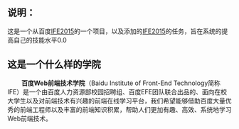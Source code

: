 ## 说明：
这是一个从百度[IFE2015](https://github.com/baidu-ife/ife)的一个项目，以及添加的[IFE2015](http://ife.baidu.com/task/all)的任务，旨在系统的提高自己的技能水平0.0


## 这是一个什么样的学院
&nbsp;&nbsp;&nbsp;&nbsp;&nbsp;&nbsp;&nbsp;&nbsp;**百度Web前端技术学院**（Baidu Institute of Front-End Technology简称IFE）是一个由百度人力资源部校园招聘组、百度EFE团队联合出品的、面向在校大学生以及对前端技术有兴趣的前端在线学习平台，我们希望能够借助百度大量优秀的前端工程师以及丰富的前端知识积累，帮助人们更加有趣、高效、系统地学习Web前端技术。


